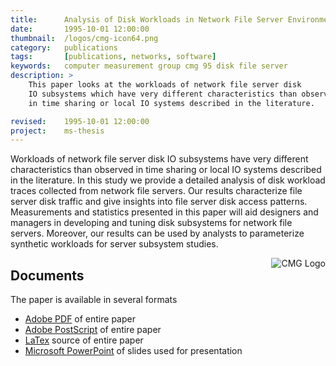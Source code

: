 ```yaml
---
title: 		Analysis of Disk Workloads in Network File Server Environments (CMG 95)
date: 		1995-10-01 12:00:00
thumbnail: 	/logos/cmg-icon64.png
category: 	publications
tags:       [publications, networks, software]
keywords: 	computer measurement group cmg 95 disk file server
description: >
    This paper looks at the workloads of network file server disk
    IO subsystems which have very different characteristics than observed
    in time sharing or local IO systems described in the literature.

revised: 	1995-10-01 12:00:00
project:    ms-thesis
---
```

Workloads of network file server disk IO subsystems have very different
characteristics than observed in time sharing or local IO systems
described in the literature. In this study we provide a detailed
analysis of disk workload traces collected from network file servers.
Our results characterize file server disk traffic and give insights into
file server disk access patterns.  Measurements and statistics presented
in this paper will aid designers and managers in developing and tuning
disk subsystems for network file servers.  Moreover, our results can be
used by analysts to parameterize synthetic workloads for server
subsystem studies.


<img src="{{site.baseurl}}/assets/logos/cmglogo.png" style="float:right;" alt="CMG Logo" />

## Documents

The paper is available in several formats

* <a href="{{site.baseurl}}/assets/ms-thesis/cmg95.pdf">Adobe PDF</a> of entire paper
* <a href="{{site.baseurl}}/assets/ms-thesis/cmg95.ps">Adobe PostScript</a> of entire paper
* <a href="{{site.baseurl}}/assets/ms-thesis/cmg95.txt">LaTex</a> source of entire paper
* <a href="{{site.baseurl}}/assets/ms-thesis/cmg95.ppt">Microsoft PowerPoint</a> of slides used for presentation
